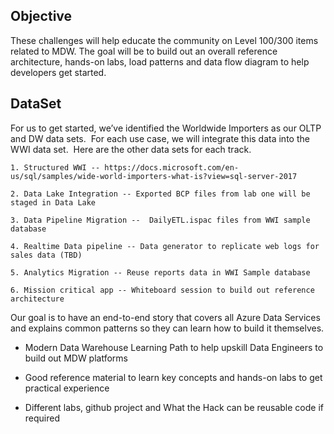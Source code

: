 
## Objective
These challenges will help educate the community on Level 100/300 items related to MDW.  The goal will be to build out an overall reference architecture, hands-on labs, load patterns and data flow diagram to help developers get started.

## DataSet 
For us to get started, we’ve identified the Worldwide Importers as our OLTP and DW data sets.  For each use case, we will integrate this data into the WWI data set.  Here are the other data sets for each track.


	1. Structured WWI -- https://docs.microsoft.com/en-us/sql/samples/wide-world-importers-what-is?view=sql-server-2017
	
	2. Data Lake Integration -- Exported BCP files from lab one will be staged in Data Lake
	
	3. Data Pipeline Migration --  DailyETL.ispac files from WWI sample database
	
	4. Realtime Data pipeline -- Data generator to replicate web logs for sales data (TBD)
	
	5. Analytics Migration -- Reuse reports data in WWI Sample database

	6. Mission critical app -- Whiteboard session to build out reference architecture
			
Our goal is to have an end-to-end story that covers all Azure Data Services and explains common patterns so they can learn how to build it themselves.

* Modern Data Warehouse Learning Path to help upskill Data Engineers to build out MDW platforms

* Good reference material to learn key concepts and hands-on labs to get practical experience

* Different labs, github project and What the Hack can be reusable code if required
